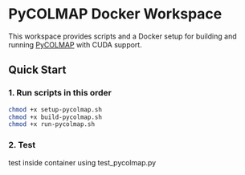 # PyCOLMAP Docker Workspace

This workspace provides scripts and a Docker setup for building and running [PyCOLMAP](https://github.com/colmap/pycolmap) with CUDA support.

## Quick Start

### 1. Run scripts in this order

```sh
chmod +x setup-pycolmap.sh
chmod +x build-pycolmap.sh
chmod +x run-pycolmap.sh
```
### 2. Test
test inside container using test_pycolmap.py